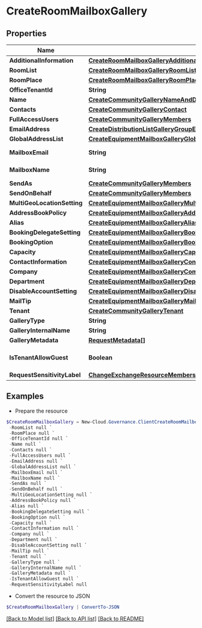 # CreateRoomMailboxGallery
## Properties

Name | Type | Description | Notes
------------ | ------------- | ------------- | -------------
**AdditionalInformation** | [**CreateRoomMailboxGalleryAdditionalInformation**](CreateRoomMailboxGalleryAdditionalInformation.md) |  | [optional] 
**RoomList** | [**CreateRoomMailboxGalleryRoomList**](CreateRoomMailboxGalleryRoomList.md) |  | [optional] 
**RoomPlace** | [**CreateRoomMailboxGalleryRoomPlace**](CreateRoomMailboxGalleryRoomPlace.md) |  | [optional] 
**OfficeTenantId** | **String** |  | [optional] 
**Name** | [**CreateCommunityGalleryNameAndDescription**](CreateCommunityGalleryNameAndDescription.md) |  | [optional] 
**Contacts** | [**CreateCommunityGalleryContact**](CreateCommunityGalleryContact.md) |  | [optional] 
**FullAccessUsers** | [**CreateCommunityGalleryMembers**](CreateCommunityGalleryMembers.md) |  | [optional] 
**EmailAddress** | [**CreateDistributionListGalleryGroupEmailAddress**](CreateDistributionListGalleryGroupEmailAddress.md) |  | [optional] 
**GlobalAddressList** | [**CreateEquipmentMailboxGalleryGlobalAddressList**](CreateEquipmentMailboxGalleryGlobalAddressList.md) |  | [optional] 
**MailboxEmail** | **String** |  | [optional] [readonly] 
**MailboxName** | **String** |  | [optional] [readonly] 
**SendAs** | [**CreateCommunityGalleryMembers**](CreateCommunityGalleryMembers.md) |  | [optional] 
**SendOnBehalf** | [**CreateCommunityGalleryMembers**](CreateCommunityGalleryMembers.md) |  | [optional] 
**MultiGeoLocationSetting** | [**CreateEquipmentMailboxGalleryMultiGeoLocationSetting**](CreateEquipmentMailboxGalleryMultiGeoLocationSetting.md) |  | [optional] 
**AddressBookPolicy** | [**CreateEquipmentMailboxGalleryAddressBookPolicy**](CreateEquipmentMailboxGalleryAddressBookPolicy.md) |  | [optional] 
**Alias** | [**CreateEquipmentMailboxGalleryAlias**](CreateEquipmentMailboxGalleryAlias.md) |  | [optional] 
**BookingDelegateSetting** | [**CreateEquipmentMailboxGalleryBookingDelegateSetting**](CreateEquipmentMailboxGalleryBookingDelegateSetting.md) |  | [optional] 
**BookingOption** | [**CreateEquipmentMailboxGalleryBookingOption**](CreateEquipmentMailboxGalleryBookingOption.md) |  | [optional] 
**Capacity** | [**CreateEquipmentMailboxGalleryCapacity**](CreateEquipmentMailboxGalleryCapacity.md) |  | [optional] 
**ContactInformation** | [**CreateEquipmentMailboxGalleryContactInformation**](CreateEquipmentMailboxGalleryContactInformation.md) |  | [optional] 
**Company** | [**CreateEquipmentMailboxGalleryCompany**](CreateEquipmentMailboxGalleryCompany.md) |  | [optional] 
**Department** | [**CreateEquipmentMailboxGalleryDepartment**](CreateEquipmentMailboxGalleryDepartment.md) |  | [optional] 
**DisableAccountSetting** | [**CreateEquipmentMailboxGalleryDisableAccountSetting**](CreateEquipmentMailboxGalleryDisableAccountSetting.md) |  | [optional] 
**MailTip** | [**CreateEquipmentMailboxGalleryMailTip**](CreateEquipmentMailboxGalleryMailTip.md) |  | [optional] 
**Tenant** | [**CreateCommunityGalleryTenant**](CreateCommunityGalleryTenant.md) |  | [optional] 
**GalleryType** | **String** |  | [optional] 
**GalleryInternalName** | **String** |  | [optional] 
**GalleryMetadata** | [**RequestMetadata[]**](RequestMetadata.md) |  | [optional] 
**IsTenantAllowGuest** | **Boolean** |  | [optional] [default to $false]
**RequestSensitivityLabel** | [**ChangeExchangeResourceMembershipGalleryRequestModelRequestSensitivityLabel**](ChangeExchangeResourceMembershipGalleryRequestModelRequestSensitivityLabel.md) |  | [optional] 

## Examples

- Prepare the resource
```powershell
$CreateRoomMailboxGallery = New-Cloud.Governance.ClientCreateRoomMailboxGallery  -AdditionalInformation null `
 -RoomList null `
 -RoomPlace null `
 -OfficeTenantId null `
 -Name null `
 -Contacts null `
 -FullAccessUsers null `
 -EmailAddress null `
 -GlobalAddressList null `
 -MailboxEmail null `
 -MailboxName null `
 -SendAs null `
 -SendOnBehalf null `
 -MultiGeoLocationSetting null `
 -AddressBookPolicy null `
 -Alias null `
 -BookingDelegateSetting null `
 -BookingOption null `
 -Capacity null `
 -ContactInformation null `
 -Company null `
 -Department null `
 -DisableAccountSetting null `
 -MailTip null `
 -Tenant null `
 -GalleryType null `
 -GalleryInternalName null `
 -GalleryMetadata null `
 -IsTenantAllowGuest null `
 -RequestSensitivityLabel null
```

- Convert the resource to JSON
```powershell
$CreateRoomMailboxGallery | ConvertTo-JSON
```

[[Back to Model list]](../README.md#documentation-for-models) [[Back to API list]](../README.md#documentation-for-api-endpoints) [[Back to README]](../README.md)

